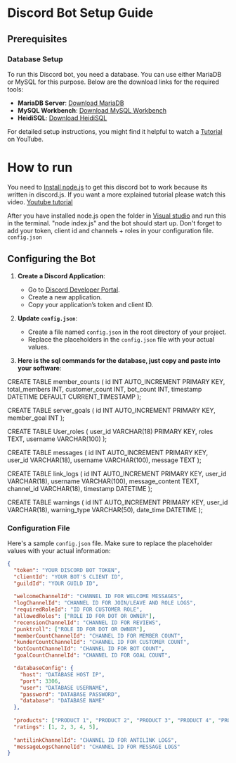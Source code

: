 # Discord Bot Setup Guide

## Prerequisites

### Database Setup

To run this Discord bot, you need a database. You can use either MariaDB or MySQL for this purpose. Below are the download links for the required tools:

- **MariaDB Server**: [Download MariaDB](https://mariadb.org/download/?t=mariadb&p=mariadb&r=11.5.2&os=windows&cpu=x86_64&pkg=msi&mirror=one)
- **MySQL Workbench**: [Download MySQL Workbench](https://dev.mysql.com/downloads/workbench/)
- **HeidiSQL**: [Download HeidiSQL](https://www.heidisql.com/download.php)

For detailed setup instructions, you might find it helpful to watch a [Tutorial](https://www.youtube.com/watch?v=wgRwITQHszU) on YouTube.

# How to run

You need to [Install node.js](https://nodejs.org/en) to get this discord bot to work because its written in discord.js. If you want a more explained tutorial please watch this video. 
[Youtube tutorial](https://www.youtube.com/watch?v=m4D7G3k_TKA&t=1s)

After you have installed node.js open the folder in [Visual studio](https://code.visualstudio.com/download) and run this in the terminal. "node index.js" and the bot should start up. Don't forget to add your token, client id and channels + roles in your configuration file. `config.json`

## Configuring the Bot

1. **Create a Discord Application**: 
   - Go to [Discord Developer Portal](https://discord.com/developers/applications).
   - Create a new application.
   - Copy your application’s token and client ID.

2. **Update `config.json`**:
   - Create a file named `config.json` in the root directory of your project.
   - Replace the placeholders in the `config.json` file with your actual values.

3. **Here is the sql commands for the database, just copy and paste into your software**:
   
 CREATE TABLE member_counts (
    id INT AUTO_INCREMENT PRIMARY KEY,
    total_members INT,
    customer_count INT,
    bot_count INT,
    timestamp DATETIME DEFAULT CURRENT_TIMESTAMP
);

CREATE TABLE server_goals (
    id INT AUTO_INCREMENT PRIMARY KEY,
    member_goal INT
);


CREATE TABLE User_roles (
    user_id VARCHAR(18) PRIMARY KEY,
    roles TEXT,
    username VARCHAR(100)
);


CREATE TABLE messages (
    id INT AUTO_INCREMENT PRIMARY KEY,
    user_id VARCHAR(18),
    username VARCHAR(100),
    message TEXT
);


CREATE TABLE link_logs (
    id INT AUTO_INCREMENT PRIMARY KEY,
    user_id VARCHAR(18),
    username VARCHAR(100),
    message_content TEXT,
    channel_id VARCHAR(18),
    timestamp DATETIME
);


CREATE TABLE warnings (
    id INT AUTO_INCREMENT PRIMARY KEY,
    user_id VARCHAR(18),
    warning_type VARCHAR(50),
    date_time DATETIME
);


### Configuration File

Here's a sample `config.json` file. Make sure to replace the placeholder values with your actual information:

```json
{
  "token": "YOUR DISCORD BOT TOKEN",
  "clientId": "YOUR BOT'S CLIENT ID",
  "guildId": "YOUR GUILD ID",
  
  "welcomeChannelId": "CHANNEL ID FOR WELCOME MESSAGES",
  "logChannelId": "CHANNEL ID FOR JOIN/LEAVE AND ROLE LOGS",
  "requiredRoleId": "ID FOR CUSTOMER ROLE",
  "allowedRoles": ["ROLE ID FOR DOT OR OWNER"],
  "recensionChannelId": "CHANNEL ID FOR REVIEWS",
  "punktroll": ["ROLE ID FOR DOT OR OWNER"],
  "memberCountChannelId": "CHANNEL ID FOR MEMBER COUNT",
  "kunderCountChannelId": "CHANNEL ID FOR CUSTOMER COUNT",
  "botCountChannelId": "CHANNEL ID FOR BOT COUNT",
  "goalCountChannelId": "CHANNEL ID FOR GOAL COUNT",

  "databaseConfig": {
    "host": "DATABASE HOST IP",
    "port": 3306,
    "user": "DATABASE USERNAME",
    "password": "DATABASE PASSWORD",
    "database": "DATABASE NAME"
  },
  
  "products": ["PRODUCT 1", "PRODUCT 2", "PRODUCT 3", "PRODUCT 4", "PRODUCT 5", "PRODUCT 6"],
  "ratings": [1, 2, 3, 4, 5],
  
  "antilinkChannelId": "CHANNEL ID FOR ANTILINK LOGS",
  "messageLogsChannelId": "CHANNEL ID FOR MESSAGE LOGS"
}
